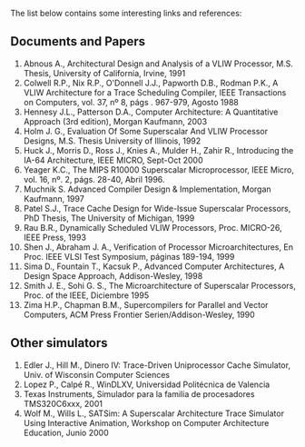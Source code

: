 The list below contains some interesting links and references:


## Documents and Papers

1. Abnous A., Architectural Design and Analysis of a VLIW Processor, M.S. Thesis, University of California, Irvine, 1991
2. Colwell R.P., Nix R.P., O'Donnell J.J., Papworth D.B., Rodman P.K., A VLIW Architecture for a Trace Scheduling Compiler, IEEE Transactions on Computers, vol. 37, nº 8, págs . 967-979, Agosto 1988
3. Hennesy J.L., Patterson D.A., Computer Architecture: A Quantitative Approach (3rd edition), Morgan Kaufmann, 2003
4. Holm J. G., Evaluation Of Some Superscalar And VLIW Processor Designs, M.S. Thesis University of Illinois, 1992
5. Huck J., Morris D., Ross J., Knies A., Mulder H., Zahir R., Introducing the IA-64 Architecture, IEEE MICRO, Sept-Oct 2000
6. Yeager K.C., The MIPS R10000 Superscalar Microprocessor, IEEE Micro, vol. 16, nº. 2, págs. 28-40, Abril 1996. 
7. Muchnik S. Advanced Compiler Design & Implementation, Morgan Kaufmann, 1997
8. Patel S.J., Trace Cache Design for Wide-Issue Superscalar Processors, PhD Thesis, The University of Michigan, 1999
9. Rau B.R., Dynamically Scheduled VLIW Processors, Proc. MICRO-26, IEEE Press, 1993
10. Shen J., Abraham J. A., Verification of Processor Microarchitectures, En Proc. IEEE VLSI Test Symposium, páginas 189-194, 1999
11. Sima D., Fountain T., Kacsuk P., Advanced Computer Architectures, A Design Space Approach, Addison-Wesley, 1998
12. Smith J. E., Sohi G. S., The Microarchitecture of Superscalar Processors, Proc. of the IEEE, Diciembre 1995
13. Zima H.P., Chapman B.M., Supercompilers for Parallel and Vector Computers, ACM Press Frontier Serien/Addison-Wesley, 1990


## Other simulators

1. Edler J., Hill M., Dinero IV: Trace-Driven Uniprocessor Cache Simulator, Univ. of Wisconsin Computer Sciences
2. Lopez P., Calpé R., WinDLXV, Universidad Politécnica de Valencia
3. Texas Instruments, Simulador para la familia de procesadores TMS320C6xxx, 2001
4. Wolf M., Wills L., SATSim: A Superscalar Architecture Trace Simulator Using Interactive Animation, Workshop on Computer Architecture Education, Junio 2000